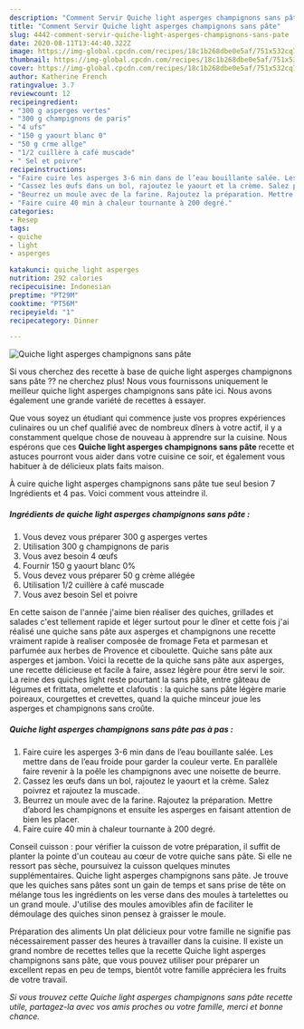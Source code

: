```yaml
---
description: "Comment Servir Quiche light asperges champignons sans pâte"
title: "Comment Servir Quiche light asperges champignons sans pâte"
slug: 4442-comment-servir-quiche-light-asperges-champignons-sans-pate
date: 2020-08-11T13:44:40.322Z
image: https://img-global.cpcdn.com/recipes/18c1b268dbe0e5af/751x532cq70/quiche-light-asperges-champignons-sans-pate-photo-principale-de-la-recette.jpg
thumbnail: https://img-global.cpcdn.com/recipes/18c1b268dbe0e5af/751x532cq70/quiche-light-asperges-champignons-sans-pate-photo-principale-de-la-recette.jpg
cover: https://img-global.cpcdn.com/recipes/18c1b268dbe0e5af/751x532cq70/quiche-light-asperges-champignons-sans-pate-photo-principale-de-la-recette.jpg
author: Katherine French
ratingvalue: 3.7
reviewcount: 12
recipeingredient:
- "300 g asperges vertes"
- "300 g champignons de paris"
- "4 ufs"
- "150 g yaourt blanc 0"
- "50 g crme allge"
- "1/2 cuillère à café muscade"
- " Sel et poivre"
recipeinstructions:
- "Faire cuire les asperges 3-6 min dans de l’eau bouillante salée. Les mettre dans de l’eau froide pour garder la couleur verte. En parallèle faire revenir à la poêle les champignons avec une noisette de beurre."
- "Cassez les œufs dans un bol, rajoutez le yaourt et la crème. Salez poivrez et rajoutez la muscade."
- "Beurrez un moule avec de la farine. Rajoutez la préparation. Mettre d’abord les champignons et ensuite les asperges en faisant attention de bien les placer."
- "Faire cuire 40 min à chaleur tournante à 200 degré."
categories:
- Resep
tags:
- quiche
- light
- asperges

katakunci: quiche light asperges 
nutrition: 292 calories
recipecuisine: Indonesian
preptime: "PT29M"
cooktime: "PT56M"
recipeyield: "1"
recipecategory: Dinner

---
```



![Quiche light asperges champignons sans pâte](https://img-global.cpcdn.com/recipes/18c1b268dbe0e5af/751x532cq70/quiche-light-asperges-champignons-sans-pate-photo-principale-de-la-recette.jpg)

Si vous cherchez des recette à base de quiche light asperges champignons sans pâte ?? ne cherchez plus! Nous vous fournissons uniquement le meilleur quiche light asperges champignons sans pâte ici. Nous avons également une grande variété de recettes à essayer.

Que vous soyez un étudiant qui commence juste vos propres expériences culinaires ou un chef qualifié avec de nombreux dîners à votre actif, il y a constamment quelque chose de nouveau à apprendre sur la cuisine. Nous espérons que ces <strong> Quiche light asperges champignons sans pâte </strong> recette et astuces pourront vous aider dans votre cuisine ce soir, et également vous habituer à de délicieux plats faits maison.

<!--inarticleads1-->

À cuire quiche light asperges champignons sans pâte tue seul besion 7 Ingrédients et 4 pas. Voici comment vous atteindre il.

##### Ingrédients de quiche light asperges champignons sans pâte :

1. Vous devez vous préparer 300 g asperges vertes
1. Utilisation 300 g champignons de paris
1. Vous avez besoin 4 œufs
1. Fournir 150 g yaourt blanc 0%
1. Vous devez vous préparer 50 g crème allégée
1. Utilisation 1/2 cuillère à café muscade
1. Vous avez besoin  Sel et poivre


En cette saison de l&#39;année j&#39;aime bien réaliser des quiches, grillades et salades c&#39;est tellement rapide et léger surtout pour le dîner et cette fois j&#39;ai réalisé une quiche sans pâte aux asperges et champignons une recette vraiment rapide à realiser composée de fromage Feta et parmesan et parfumée aux herbes de Provence et ciboulette. Quiche sans pâte aux asperges et jambon. Voici la recette de la quiche sans pâte aux asperges, une recette délicieuse et facile à faire, assez légère pour être servi le soir. La reine des quiches light reste pourtant la sans pâte, entre gâteau de légumes et frittata, omelette et clafoutis : la quiche sans pâte légère marie poireaux, courgettes et crevettes, quand la quiche minceur joue les asperges et champignons sans croûte. 

<!--inarticleads2-->

##### Quiche light asperges champignons sans pâte pas à pas :

1. Faire cuire les asperges 3-6 min dans de l’eau bouillante salée. Les mettre dans de l’eau froide pour garder la couleur verte. En parallèle faire revenir à la poêle les champignons avec une noisette de beurre.
1. Cassez les œufs dans un bol, rajoutez le yaourt et la crème. Salez poivrez et rajoutez la muscade.
1. Beurrez un moule avec de la farine. Rajoutez la préparation. Mettre d’abord les champignons et ensuite les asperges en faisant attention de bien les placer.
1. Faire cuire 40 min à chaleur tournante à 200 degré.


Conseil cuisson : pour vérifier la cuisson de votre préparation, il suffit de planter la pointe d&#39;un couteau au cœur de votre quiche sans pâte. Si elle ne ressort pas sèche, poursuivez la cuisson quelques minutes supplémentaires. Quiche light asperges champignons sans pâte. Je trouve que les quiches sans pâtes sont un gain de temps et sans prise de tête on mélange tous les ingrédients on les verse dans des moules à tartelettes ou un grand moule. J&#39;utilise des moules amovibles afin de faciliter le démoulage des quiches sinon pensez à graisser le moule. 

<!--inarticleads1-->

<p>
Préparation des aliments Un plat délicieux pour votre famille ne signifie pas nécessairement passer des heures à travailler dans la cuisine. Il existe un grand nombre de recettes telles que la recette Quiche light asperges champignons sans pâte, que vous pouvez utiliser pour préparer un excellent repas en peu de temps, bientôt votre famille appréciera les fruits de votre travail.
</p>

<p>
<i>Si vous trouvez cette Quiche light asperges champignons sans pâte recette utile, partagez-la avec vos amis proches ou votre famille, merci et bonne chance.</i>
</p>

